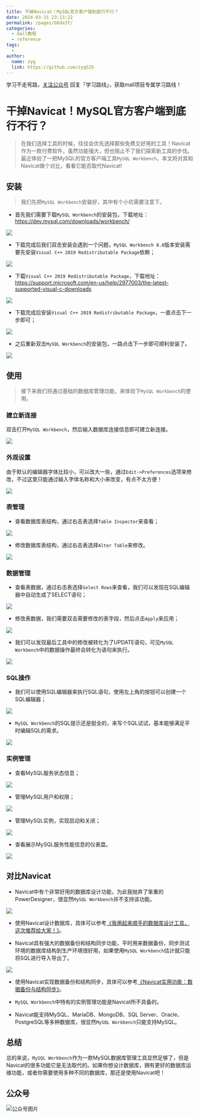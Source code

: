 ```yaml
---
title: 干掉Navicat！MySQL官方客户端到底行不行？
date: 2024-03-31 23:13:22
permalink: /pages/b6da3f/
categories:
  - mall教程
  - reference
tags:
  - 
author: 
  name: zyg
  link: https://github.com/zyg525
---
```

学习不走弯路，[关注公众号](#公众号) 回复「学习路线」，获取mall项目专属学习路线！

# 干掉Navicat！MySQL官方客户端到底行不行？

> 在我们选择工具的时候，往往会优先选择那些免费又好用的工具！Navicat作为一款付费软件，虽然功能强大，但也阻止不了我们探索新工具的步伐。最近体验了一把MySQL的官方客户端工具`MySQL Workbench`，本文将对其和Navicat做个对比，看看它能否取代Navicat!

## 安装

> 我们先把`MySQL Workbench`安装好，其中有个小坑需要注意下。

- 首先我们需要下载`MySQL Workbench`的安装包，下载地址：https://dev.mysql.com/downloads/workbench/

![](/img/mall/mysql_workbench_01.png)

- 下载完成后我们双击安装会遇到一个问题，`MySQL Workbench 8.0`版本安装需要先安装`Visual C++ 2019 Redistributable Package`依赖；

![](/img/mall/mysql_workbench_02.png)

- 下载`Visual C++ 2019 Redistributable Package`，下载地址：https://support.microsoft.com/en-us/help/2977003/the-latest-supported-visual-c-downloads

![](/img/mall/mysql_workbench_03.png)

- 下载完成后安装`Visual C++ 2019 Redistributable Package`，一直点击下一步即可；

![](/img/mall/mysql_workbench_04.png)

- 之后重新双击`MySQL Workbench`的安装包，一路点击下一步即可顺利安装了。

![](/img/mall/mysql_workbench_05.png)

## 使用

> 接下来我们将通过基础的数据库管理功能，来体验下`MySQL Workbench`的使用。

### 建立新连接

双击打开`MySQL Workbench`，然后输入数据库连接信息即可建立新连接。

![](/img/mall/mysql_workbench_06.png)

### 外观设置

由于默认的编辑器字体比较小，可以改大一些，通过`Edit->Preferences`选项来修改，不过这里只能通过输入字体名称和大小来改变，有点不太方便！

![](/img/mall/mysql_workbench_07.png)

### 表管理

- 查看数据库表结构，通过右击表选择`Table Inspector`来查看；

![](/img/mall/mysql_workbench_08.png)

- 修改数据库表结构，通过右击表选择`Alter Table`来修改。

![](/img/mall/mysql_workbench_09.png)

### 数据管理

- 查看表数据，通过右击表选择`Select Rows`来查看，我们可以发现在SQL编辑器中自动生成了SELECT语句；

![](/img/mall/mysql_workbench_10.png)

- 修改表数据，我们需要双击需要修改的表字段，然后点击`Apply`来应用；

![](/img/mall/mysql_workbench_11.png)

- 我们可以发现最后工具中的修改被转化为了UPDATE语句，可见`MySQL Workbench`中的数据操作最终会转化为语句来执行。

![](/img/mall/mysql_workbench_12.png)

### SQL操作

- 我们可以使用SQL编辑器来执行SQL语句，使用左上角的按钮可以创建一个SQL编辑器；

![](/img/mall/mysql_workbench_13.png)

- `MySQL Workbench`的SQL提示还是挺全的，来写个SQL试试，基本能够满足平时编辑SQL的需求。

![](/img/mall/mysql_workbench_14.gif)

### 实例管理

- 查看MySQL服务状态信息；

![](/img/mall/mysql_workbench_15.png)

- 管理MySQL用户和权限；

![](/img/mall/mysql_workbench_16.png)

- 管理MySQL实例，实现启动和关闭；

![](/img/mall/mysql_workbench_17.png)

- 查看展示MySQL服务性能信息的仪表盘。

![](/img/mall/mysql_workbench_18.png)

## 对比Navicat

- Navicat中有个非常好用的数据库设计功能，为此我抛弃了笨重的PowerDesigner，很显然`MySQL Workbench`并不支持该功能。

![](/img/mall/mysql_workbench_19.png)

- 使用Navicat设计数据库，具体可以参考[《我用起来顺手的数据库设计工具，这次推荐给大家！》](https://mp.weixin.qq.com/s/SJI0x7qQw5JkCvDWou7XaQ)。

- Navicat具有强大的数据备份和结构同步功能，平时用来数据备份，同步测试环境的数据库结构到生产环境很好用，如果使用`MySQL Workbench`估计就只能将SQL进行导入导出了。

![](/img/mall/mysql_workbench_20.png)

- 使用Navicat实现数据备份和结构同步，具体可以参考[《Navicat实用功能：数据备份与结构同步》](https://mp.weixin.qq.com/s/Km7lg-T0p9Kzb_WeyHVaqw)。

- `MySQL Workbench`中特有的实例管理功能是Navicat所不具备的。

- Navicat能支持MySQL、MariaDB、MongoDB、SQL Server、Oracle、PostgreSQL等多种数据库，很显然`MySQL Workbench`只能支持MySQL。

## 总结

总的来说，`MySQL Workbench`作为一款MySQL数据库管理工具显然足够了，但是Navicat的很多功能它是无法取代的。如果你想设计数据库，拥有更好的数据库运维功能，或者你需要使用多种不同的数据库，那还是使用Navicat吧！

## 公众号

![公众号图片](http://macro-oss.oss-cn-shenzhen.aliyuncs.com/mall/banner/qrcode_for_macrozheng_258.jpg)